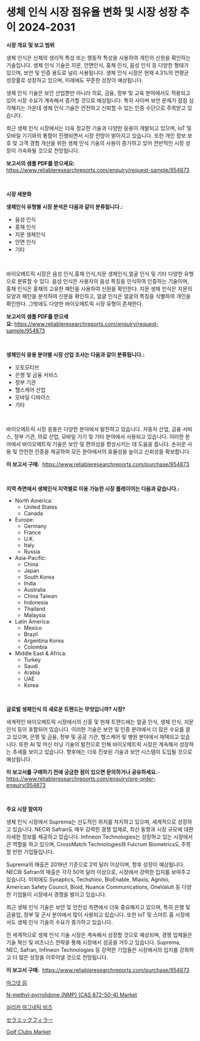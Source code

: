 <p><h1>생체 인식 시장 점유율 변화 및 시장 성장 추이 2024-2031</h1></p><p><strong>시장 개요 및 보고 범위</strong></p>
<p><p>생체 인식은 신체의 생리적 특성 또는 행동적 특성을 사용하여 개인의 신원을 확인하는 기술입니다. 생체 인식 기술은 지문, 안면인식, 홍채 인식, 음성 인식 등 다양한 형태가 있으며, 보안 및 인증 용도로 널리 사용됩니다. 생체 인식 시장은 현재 4.3%의 연평균 성장률로 성장하고 있으며, 미래에도 꾸준한 성장이 예상됩니다.</p><p>생체 인식 기술은 보안 산업뿐만 아니라 의료, 금융, 정부 및 교육 분야에서도 적용되고 있어 시장 수요가 계속해서 증가할 것으로 예상됩니다. 특히 사이버 보안 문제가 점점 심각해지는 가운데 생체 인식 기술은 안전하고 신뢰할 수 있는 인증 수단으로 주목받고 있습니다.</p><p>최근 생체 인식 시장에서는 더욱 정교한 기술과 다양한 응용이 개발되고 있으며, IoT 및 모바일 기기와의 통합이 진행되면서 시장 전망이 밝아지고 있습니다. 또한 개인 정보 보호 및 고객 경험 개선을 위한 생체 인식 기술의 사용이 증가하고 있어 전반적인 시장 성장이 가속화될 것으로 전망됩니다.</p></p>
<p><strong>보고서의 샘플 PDF를 받으세요:</strong> <a href="https://www.reliableresearchreports.com/enquiry/request-sample/954873">https://www.reliableresearchreports.com/enquiry/request-sample/954873</a></p>
<p>&nbsp;</p>
<p><strong>시장 세분화</strong></p>
<p><strong>생체인식 유형별 시장 분석은 다음과 같이 분류됩니다.:</strong></p>
<p><ul><li>음성 인식</li><li>홍채 인식</li><li>지문 생체인식</li><li>안면 인식</li><li>기타</li></ul></p>
<p>&nbsp;</p>
<p><p>바이오메트릭 시장은 음성 인식,홍채 인식,지문 생체인식,얼굴 인식 및 기타 다양한 유형으로 분류할 수 있다. 음성 인식은 사용자의 음성 특징을 인식하여 인증하는 기술이며, 홍채 인식은 홍채의 고유한 패턴을 사용하여 신원을 확인한다. 지문 생체 인식은 지문의 모양과 패턴을 분석하여 신분을 확인하고, 얼굴 인식은 얼굴의 특징을 식별하여 개인을 확인한다. 그밖에도 다양한 바이오메트릭 시장 유형이 존재한다.</p></p>
<p><strong>보고서의 샘플 PDF를 받으세요:</strong>&nbsp;<a href="https://www.reliableresearchreports.com/enquiry/request-sample/954873">https://www.reliableresearchreports.com/enquiry/request-sample/954873</a></p>
<p>&nbsp;</p>
<p><strong> 생체인식 응용 분야별 시장 산업 조사는 다음과 같이 분류됩니다.:</strong></p>
<p><ul><li>오토모티브</li><li>은행 및 금융 서비스</li><li>정부 기관</li><li>헬스케어 산업</li><li>모바일 디바이스</li><li>기타</li></ul></p>
<p>&nbsp;</p>
<p><p>바이오메트릭 시장 응용은 다양한 분야에서 발전하고 있습니다. 자동차 산업, 금융 서비스, 정부 기관, 의료 산업, 모바일 기기 및 기타 분야에서 사용되고 있습니다. 이러한 분야에서 바이오메트릭 기술은 보안 및 편의성을 향상시키는 데 도움을 줍니다. 손쉬운 사용 및 안전한 인증을 제공하여 모든 분야에서의 효율성을 높이고 신뢰성을 확보합니다.</p></p>
<p><strong>이 보고서 구매:</strong>&nbsp; <a href="https://www.reliableresearchreports.com/purchase/954873">https://www.reliableresearchreports.com/purchase/954873</a></p>
<p>&nbsp;</p>
<p><strong>지역 측면에서 생체인식 지역별로 이용 가능한 시장 플레이어는 다음과 같습니다.:</strong></p>
<p><ul>
    <li>
        North America:
        <ul>
            <li>United States</li>
            <li>Canada</li>
        </ul>
    </li>
    <li>
        Europe:
        <ul>
            <li>Germany</li>
            <li>France</li>
            <li>U.K.</li>
            <li>Italy</li>
            <li>Russia</li>
        </ul>
    </li>
    <li>
        Asia-Pacific:
        <ul>
            <li>China</li>
            <li>Japan</li>
            <li>South Korea</li>
            <li>India</li>
            <li>Australia</li>
            <li>China Taiwan</li>
            <li>Indonesia</li>
            <li>Thailand</li>
            <li>Malaysia</li>
        </ul>
    </li>
    <li>
        Latin America:
        <ul>
            <li>Mexico</li>
            <li>Brazil</li>
            <li>Argentina Korea</li>
            <li>Colombia</li>
        </ul>
    </li>
    <li>
        Middle East & Africa:
        <ul>
            <li>Turkey</li>
            <li>Saudi</li>
            <li>Arabia</li>
            <li>UAE</li>
            <li>Korea</li>
        </ul>
    </li>
    </ul></p>
<p>&nbsp;</p>
<p><strong>글로벌 생체인식 의 새로운 트렌드는 무엇입니까? 시장?</strong></p>
<p><p>세계적인 바이오메트릭 시장에서의 신흥 및 현재 트렌드에는 얼굴 인식, 생체 인식, 지문 인식 등이 포함되어 있습니다. 이러한 기술은 보안 및 인증 분야에서 더 많은 수요를 끌고 있으며, 은행 및 금융, 정부 및 공공 기관, 헬스케어 및 병원 분야에서 채택되고 있습니다. 또한 AI 및 머신 러닝 기술의 발전으로 인해 바이오메트릭 시장은 계속해서 성장하는 추세를 보이고 있습니다. 향후에는 더욱 진보된 기술과 보안 시스템이 도입될 것으로 예상됩니다.</p></p>
<p><strong>이 보고서를 구매하기 전에 궁금한 점이 있으면 문의하거나 공유하세요.</strong>- <a href="https://www.reliableresearchreports.com/enquiry/pre-order-enquiry/954873">https://www.reliableresearchreports.com/enquiry/pre-order-enquiry/954873</a></p>
<p>&nbsp;</p>
<p><strong>주요 시장 참여자</strong></p>
<p><p>생체 인식 시장에서 Suprema는 선도적인 위치를 차지하고 있으며, 세계적으로 성장하고 있습니다. NEC와 Safran도 매우 강력한 경쟁 업체로, 최신 동향과 시장 규모에 대한 자세한 정보를 제공하고 있습니다. Infineon Technologies는 성장하고 있는 시장에서 큰 역할을 하고 있으며, CrossMatch Technologies와 Fulcrum Biometrics도 주목할 만한 기업들입니다.</p><p>Suprema의 매출은 2019년 기준으로 2억 달러 이상이며, 향후 성장이 예상됩니다. NEC와 Safran의 매출은 각각 50억 달러 이상으로, 시장에서 강력한 입지를 보여주고 있습니다. 이외에도 Synaptics, Techshino, BioEnable, Miaxis, Agnitio, American Safety Council, Bioid, Nuance Communications, OneValult 등 다양한 기업들이 시장에서 경쟁을 벌이고 있습니다.</p><p>최근 생체 인식 기술은 보안 및 안전성 측면에서 더욱 중요해지고 있으며, 특히 은행 및 금융업, 정부 및 군사 분야에서 많이 사용되고 있습니다. 또한 IoT 및 스마트 홈 시장에서도 생체 인식 기술의 수요가 증가하고 있습니다.</p><p>전 세계적으로 생체 인식 기술 시장은 계속해서 성장할 것으로 예상되며, 경쟁 업체들은 기술 혁신 및 비즈니스 전략을 통해 시장에서 성공을 거두고 있습니다. Suprema, NEC, Safran, Infineon Technologies 등 강력한 기업들은 시장에서의 입지를 강화하고 더 많은 성장을 이루어낼 것으로 전망됩니다.</p></p>
<p><strong>이 보고서 구매:</strong>&nbsp;&nbsp;<a href="https://www.reliableresearchreports.com/purchase/954873">https://www.reliableresearchreports.com/purchase/954873</a></p>
<p><p><a href="https://medium.com/@bkszjgzqq1851/%EC%9E%90%EC%84%9D-%EB%A7%81-%EC%8B%9C%EC%9E%A5%EC%9D%80-%EC%8B%9C%EC%9E%A5-%EC%A0%90%EC%9C%A0%EC%9C%A8-%EC%8B%9C%EC%9E%A5-%EB%8F%99%ED%96%A5-%EB%B0%8F-%EC%8B%9C%EC%9E%A5-%EC%84%B1%EC%9E%A5%EC%97%90-%EB%8C%80%ED%95%9C-%EC%A0%95%EB%B3%B4%EB%A5%BC-%EC%A0%9C%EA%B3%B5%ED%95%A9%EB%8B%88%EB%8B%A4-0dd55bd48659">마그넷 링</a></p><p><a href="https://meowing-canidae-761.notion.site/N-methyl-pyrrolidone-NMP-CAS-872-50-4-Market-Provides-Detailed-Segmentation-of-this-Market-based-cf68701357814bac86e17ac2e515c9d1">N-methyl-pyrrolidone (NMP) (CAS 872-50-4) Market</a></p><p><a href="https://medium.com/@bkszjgzqq1851/%EC%8B%A4%EB%A6%AC%EC%B9%B4-%EC%9E%90%EC%84%9D-%EB%B9%84%EB%93%9C-%EC%8B%9C%EC%9E%A5%EC%9D%80-%EC%8B%9C%EC%9E%A5-%EC%A0%90%EC%9C%A0%EC%9C%A8-%EA%B7%9C%EB%AA%A8-%EB%B0%8F-2031%EB%85%84%EA%B9%8C%EC%A7%80-%EC%98%88%EC%83%81%EB%90%9C-%EC%98%88%EC%B8%A1%EC%97%90-%EC%B4%88%EC%A0%90%EC%9D%84-%EB%A7%9E%EC%B6%A5%EB%8B%88%EB%8B%A4-a6e4f4cf5144">실리카 마그네틱 비즈</a></p><p><a href="https://medium.com/@cheryledianeweber9eti23wjw9/%E3%82%BB%E3%83%A9%E3%83%9F%E3%83%83%E3%82%AF%E3%83%95%E3%82%A3%E3%83%A9%E3%83%BC%E5%B8%82%E5%A0%B4%E3%83%AC%E3%83%9D%E3%83%BC%E3%83%88%E3%81%AF-%E3%81%93%E3%81%AE%E5%B8%82%E5%A0%B4%E3%81%AE%E6%9C%80%E6%96%B0%E3%83%88%E3%83%AC%E3%83%B3%E3%83%89%E3%82%84%E6%88%90%E9%95%B7%E6%A9%9F%E4%BC%9A%E3%82%92%E6%98%8E%E3%82%89%E3%81%8B%E3%81%AB%E3%81%97%E3%81%BE%E3%81%99-cbce8c537e79">セラミックフィラー</a></p><p><a href="https://view.publitas.com/reportprime-1/golf-clubs-market-challenges-opportunities-and-growth-drivers-and-major-market-players-forecasted-for-period-from-2024-2031/">Golf Clubs Market</a></p></p>
